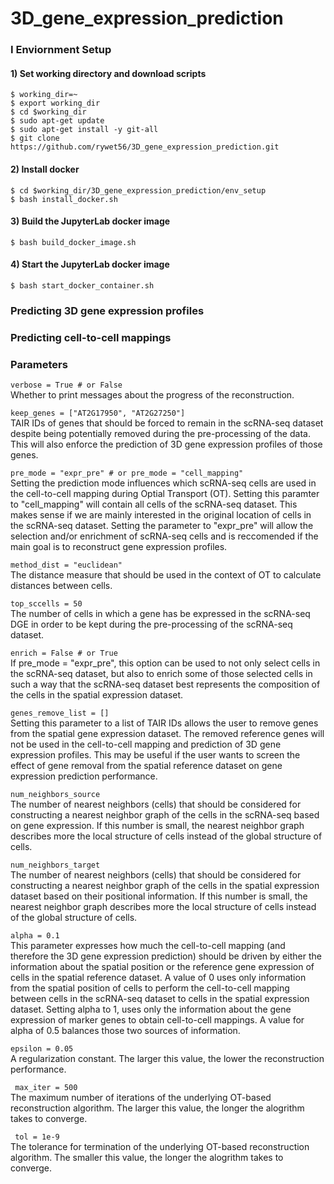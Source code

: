 # 3D_gene_expression_prediction

### I Enviornment Setup
#### 1) Set working directory and download scripts
```
$ working_dir=~
$ export working_dir
$ cd $working_dir
$ sudo apt-get update
$ sudo apt-get install -y git-all
$ git clone https://github.com/rywet56/3D_gene_expression_prediction.git
```
#### 2) Install docker
```
$ cd $working_dir/3D_gene_expression_prediction/env_setup
$ bash install_docker.sh
```
#### 3) Build the JupyterLab docker image
```
$ bash build_docker_image.sh
```
#### 4) Start the JupyterLab docker image
```
$ bash start_docker_container.sh
```

### Predicting 3D gene expression profiles

### Predicting cell-to-cell mappings

### Parameters
``` verbose = True # or False ```  
Whether to print messages about the progress of the reconstruction.

``` keep_genes = ["AT2G17950", "AT2G27250"] ```  
TAIR IDs of genes that should be forced to remain in the scRNA-seq dataset despite being potentially removed during the pre-processing of the data. This will also enforce the prediction of 3D gene expression profiles of those genes.

``` pre_mode = "expr_pre" # or pre_mode = "cell_mapping" ```  
Setting the prediction mode influences which scRNA-seq cells are used in the cell-to-cell mapping during Optial Transport (OT). Setting this paramter to "cell_mapping" will contain all cells of the scRNA-seq dataset. This makes sense if we are mainly interested in the original location of cells in the scRNA-seq dataset. Setting the parameter to "expr_pre" will allow the selection and/or enrichment of scRNA-seq cells and is reccomended if the main goal is to reconstruct gene expression profiles.

``` method_dist = "euclidean" ```  
The distance measure that should be used in the context of OT to calculate distances between cells.  

``` top_sccells = 50 ```  
The number of cells in which a gene has be expressed in the scRNA-seq DGE in order to be kept during the pre-processing of the scRNA-seq dataset.  

``` enrich = False # or True ```  
If pre_mode = "expr_pre", this option can be used to not only select cells in the scRNA-seq dataset, but also to enrich some of those selected cells in such a way that the scRNA-seq dataset best represents the composition of the cells in the spatial expression dataset.  

``` genes_remove_list = [] ```  
Setting this parameter to a list of TAIR IDs allows the user to remove genes from the spatial gene expression dataset. The removed reference genes will not be used in the cell-to-cell mapping and prediction of 3D gene expression profiles. This may be useful if the user wants to screen the effect of gene removal from the spatial reference dataset on gene expression prediction performance.  

``` num_neighbors_source ```  
The number of nearest neighbors (cells) that should be considered for constructing a nearest neighbor graph of the cells in the scRNA-seq based on gene expression. If this number is small, the nearest neighbor graph describes more the local structure of cells instead of the global structure of cells.  

``` num_neighbors_target ```  
The number of nearest neighbors (cells) that should be considered for constructing a nearest neighbor graph of the cells in the spatial expression dataset based on their positional information. If this number is small, the nearest neighbor graph describes more the local structure of cells instead of the global structure of cells.

``` alpha = 0.1 ```  
This parameter expresses how much the cell-to-cell mapping (and therefore the 3D gene expression prediction) should be driven by either the information about the spatial position or the reference gene expression of cells in the spatial reference dataset. A value of 0 uses only information from the spatial position of cells to perform the cell-to-cell mapping between cells in the scRNA-seq dataset to cells in the spatial expression dataset. Setting alpha to 1, uses only the information about the gene expression of marker genes to obtain cell-to-cell mappings. A value for alpha of 0.5 balances those two sources of information.  

``` epsilon = 0.05 ```  
A regularization constant. The larger this value, the lower the reconstruction performance.

``` max_iter = 500```  
The maximum number of iterations of the underlying OT-based reconstruction algorithm. The larger this value, the longer the alogrithm takes to converge.

``` tol = 1e-9```  
The tolerance for termination of the underlying OT-based reconstruction algorithm. The smaller this value, the longer the alogrithm takes to converge.  


